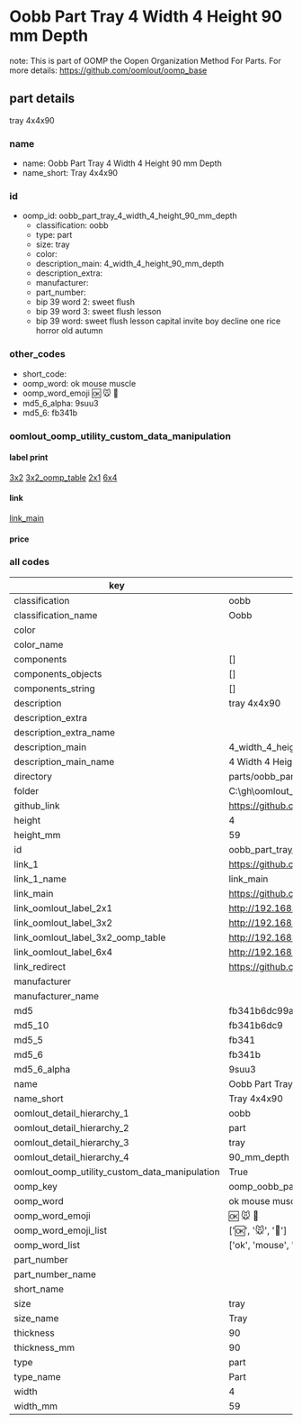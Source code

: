 # Oobb Part Tray 4 Width 4 Height 90 mm Depth  

note: This is part of OOMP the Oopen Organization Method For Parts. For more details: https://github.com/oomlout/oomp_base

##  part details
  



tray 4x4x90



### name
* name: Oobb Part Tray 4 Width 4 Height 90 mm Depth
* name_short: Tray 4x4x90 
### id
* oomp_id: oobb_part_tray_4_width_4_height_90_mm_depth
  * classification: oobb
  * type: part
  * size: tray
  * color: 
  * description_main: 4_width_4_height_90_mm_depth
  * description_extra: 
  * manufacturer: 
  * part_number: 
  * bip 39 word 2: sweet flush
  * bip 39 word 3: sweet flush lesson
  * bip 39 word: sweet flush lesson capital invite boy decline one rice horror old autumn

### other_codes
* short_code: 
* oomp_word: ok mouse muscle
* oomp_word_emoji :ok: :mouse: :muscle:
* md5_6_alpha: 9suu3
* md5_6: fb341b






### oomlout_oomp_utility_custom_data_manipulation
#### label print
[3x2](http://192.168.1.245:1112/?label=oomp%209suu3)
[3x2_oomp_table](http://192.168.1.108:1112/?label=oomp%209suu3)
[2x1](http://192.168.1.242:1112/?label=oomp%209suu3)
[6x4](http://192.168.1.55:1112/?label=oomp%209suu3)    

#### link

[link_main](https://github.com/oomlout/oomlout_oobb_version_4_generated_parts/tree/main/navigation_oomp/oobb/part/tray/4_width_4_height_90_mm_depth/part)                              

#### price







### all codes 
| key | value |  
| --- | --- |  
| classification | oobb |  
| classification_name | Oobb |  
| color |  |  
| color_name |  |  
| components | [] |  
| components_objects | [] |  
| components_string | [] |  
| description | tray 4x4x90 |  
| description_extra |  |  
| description_extra_name |  |  
| description_main | 4_width_4_height_90_mm_depth |  
| description_main_name | 4 Width 4 Height 90 mm Depth |  
| directory | parts/oobb_part_tray_4_width_4_height_90_mm_depth |  
| folder | C:\gh\oomlout_oobb_version_4_generated_parts\parts\oobb_part_tray_4_width_4_height_90_mm_depth |  
| github_link | https://github.com/oomlout/oomlout_oomp_part_src/tree/main/parts/oobb_part_tray_4_width_4_height_90_mm_depth |  
| height | 4 |  
| height_mm | 59 |  
| id | oobb_part_tray_4_width_4_height_90_mm_depth |  
| link_1 | https://github.com/oomlout/oomlout_oobb_version_4_generated_parts/tree/main/navigation_oomp/oobb/part/tray/4_width_4_height_90_mm_depth/part |  
| link_1_name | link_main |  
| link_main | https://github.com/oomlout/oomlout_oobb_version_4_generated_parts/tree/main/navigation_oomp/oobb/part/tray/4_width_4_height_90_mm_depth/part |  
| link_oomlout_label_2x1 | http://192.168.1.242:1112/?label=oomp%209suu3 |  
| link_oomlout_label_3x2 | http://192.168.1.245:1112/?label=oomp%209suu3 |  
| link_oomlout_label_3x2_oomp_table | http://192.168.1.108:1112/?label=oomp%209suu3 |  
| link_oomlout_label_6x4 | http://192.168.1.55:1112/?label=oomp%209suu3 |  
| link_redirect | https://github.com/oomlout/oomlout_oobb_version_4_generated_parts/tree/main/parts/oobb_tray_04_04_90 |  
| manufacturer |  |  
| manufacturer_name |  |  
| md5 | fb341b6dc99aa71c6abb022100d676dd |  
| md5_10 | fb341b6dc9 |  
| md5_5 | fb341 |  
| md5_6 | fb341b |  
| md5_6_alpha | 9suu3 |  
| name | Oobb Part Tray 4 Width 4 Height 90 mm Depth |  
| name_short | Tray 4x4x90  |  
| oomlout_detail_hierarchy_1 | oobb |  
| oomlout_detail_hierarchy_2 | part |  
| oomlout_detail_hierarchy_3 | tray |  
| oomlout_detail_hierarchy_4 | 90_mm_depth |  
| oomlout_oomp_utility_custom_data_manipulation | True |  
| oomp_key | oomp_oobb_part_tray_4_width_4_height_90_mm_depth |  
| oomp_word | ok mouse muscle |  
| oomp_word_emoji | :ok: :mouse: :muscle: |  
| oomp_word_emoji_list | [':ok:', ':mouse:', ':muscle:'] |  
| oomp_word_list | ['ok', 'mouse', 'muscle'] |  
| part_number |  |  
| part_number_name |  |  
| short_name |  |  
| size | tray |  
| size_name | Tray |  
| thickness | 90 |  
| thickness_mm | 90 |  
| type | part |  
| type_name | Part |  
| width | 4 |  
| width_mm | 59 |  

